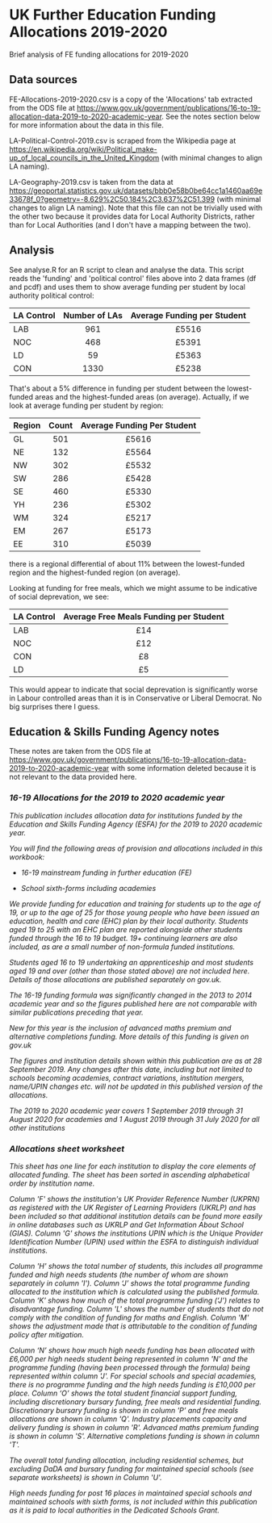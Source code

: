 # UK Further Education Funding Allocations 2019-2020
Brief analysis of FE funding allocations for 2019-2020

## Data sources

FE-Allocations-2019-2020.csv is a copy of the 'Allocations' tab extracted from the ODS file at https://www.gov.uk/government/publications/16-to-19-allocation-data-2019-to-2020-academic-year. See the notes section below for more information about the data in this file.

LA-Political-Control-2019.csv is scraped from the Wikipedia page at https://en.wikipedia.org/wiki/Political_make-up_of_local_councils_in_the_United_Kingdom (with minimal changes to align LA naming).

LA-Geography-2019.csv is taken from the data at https://geoportal.statistics.gov.uk/datasets/bbb0e58b0be64cc1a1460aa69e33678f_0?geometry=-8.629%2C50.184%2C3.637%2C51.399 (with minimal changes to align LA naming). Note that this file can not be trivially used with the other two because it provides data for Local Authority Districts, rather than for Local Authorities (and I don't have a mapping between the two).

## Analysis

See analyse.R for an R script to clean and analyse the data. This script reads the 'funding' and 'political control' files above into 2 data frames (df and pcdf) and uses them to show average funding per student by local authority political control:

| LA Control | Number of LAs | Average Funding per Student |
| --- |:---:|:---:|
| LAB | 961	| £5516 |
| NOC | 468	| £5391 |
| LD | 59	| £5363 |
| CON | 1330 | £5238 |

That's about a 5% difference in funding per student between the lowest-funded areas and the highest-funded areas (on average). Actually, if we look at average funding per student by region:
	
Region | Count | Average Funding Per Student
| --- |:---:|:---:|
GL | 501 | £5616 |
NE | 132 | £5564 |
NW | 302 | £5532 |
SW | 286 | £5428 |
SE | 460 | £5330 |
YH | 236 | £5302 |
WM | 324 | £5217 |
EM | 267 | £5173 |
EE | 310 | £5039 |

there is a regional differential of about 11% between the lowest-funded region and the highest-funded region (on average).

Looking at funding for free meals, which we might assume to be indicative of social deprevation, we see:

| LA Control | Average Free Meals Funding per Student |
| --- |:---:|
| LAB | £14 |
| NOC | £12 |
| CON | £8 |
| LD | £5 |

This would appear to indicate that social deprevation is significantly worse in Labour controlled areas than it is in Conservative or Liberal Democrat. No big surprises there I guess.

## Education & Skills Funding Agency notes

These notes are taken from the ODS file at https://www.gov.uk/government/publications/16-to-19-allocation-data-2019-to-2020-academic-year with some information deleted because it is not relevant to the data provided here.

<i>
  
### 16-19 Allocations for the 2019 to 2020 academic year

This publication includes allocation data for institutions funded by the Education and Skills Funding Agency (ESFA) for the 2019 to 2020 academic year.

You will find the following areas of provision and allocations included in this workbook:

- 16-19 mainstream funding in further education (FE)

- School sixth-forms including academies

We provide funding for education and training for students up to the age of 19, or up to the age of 25 for those young people who have been issued an education, health and care (EHC) plan by their local authority. Students aged 19 to 25 with an EHC plan are reported alongside other students funded through the 16 to 19 budget. 19+ continuing learners are also included, as are a small number of non-formula funded institutions.

Students aged 16 to 19 undertaking an apprenticeship and most students aged 19 and over (other than those stated above) are not included here. Details of those allocations are published separately on gov.uk.

The 16-19 funding formula was significantly changed in the 2013 to 2014 academic year and so the figures published here are not comparable with similar publications preceding that year.

New for this year is the inclusion of advanced maths premium and alternative completions funding. More details of this funding is given on gov.uk

The figures and institution details shown within this publication are as at 28 September 2019. Any changes after this date, including but not limited to schools becoming academies, contract variations, institution mergers, name/UPIN changes etc. will not be updated in this published version of the allocations.

The 2019 to 2020 academic year covers 1 September 2019 through 31 August 2020 for academies and 1 August 2019 through 31 July 2020 for all other institutions

### Allocations sheet worksheet

This sheet has one line for each institution to display the core elements of allocated funding. The sheet has been sorted in ascending alphabetical order by institution name.

Column 'F' shows the institution's UK Provider Reference Number (UKPRN) as registered with the UK Register of Learning Providers (UKRLP) and has been included so that additional institution details can be found more easily in online databases such as UKRLP and Get Information About School (GIAS). Column 'G' shows the institutions UPIN which is the Unique Provider Identification Number (UPIN) used within the ESFA to distinguish individual institutions.

Column 'H' shows the total number of students, this includes all programme funded and high needs students (the number of whom are  shown separately in column 'I'). Column ‘J’ shows the total programme funding allocated to the institution which is calculated using the published formula.  Column ‘K’ shows how much of the total programme funding (‘J’) relates to disadvantage funding. Column 'L' shows the number of students that do not comply with the condition of funding for maths and English. Column 'M' shows the adjustment made that is attributable to the condition of funding policy after mitigation. 

Column ‘N’ shows how much high needs funding has been allocated with £6,000 per high needs student being represented in column 'N' and the programme funding (having been processed through the formula) being represented within column 'J'. For special schools and special academies, there is no programme funding and the high needs funding is £10,000 per place. Column ‘O’ shows the total student financial support funding, including discretionary bursary funding, free meals and residential funding. Discretionary bursary funding is shown in column 'P’ and free meals allocations are shown in column 'Q'. Industry placements capacity and delivery funding is shown in column 'R'. Advanced maths premium funding is shown in column 'S'. Alternative completions funding is shown in column 'T'.

The overall total funding allocation, including residential schemes, but excluding DaDA and bursary funding for maintained special schools (see separate worksheets) is shown in Column 'U'. 

High needs funding for post 16 places in maintained special schools and maintained schools with sixth forms, is not included within this publication as it is paid to local authorities in the Dedicated Schools Grant.  
</i>
